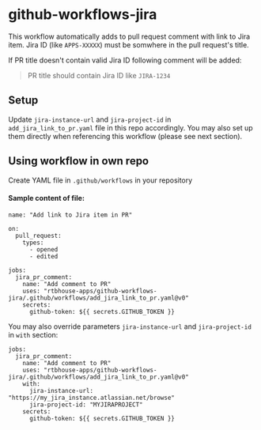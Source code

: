 # github-workflows-jira
This workflow automatically adds to pull request comment with link to Jira item. Jira ID (like `APPS-XXXXX`)
must be somwhere in the pull request's title.

If PR title doesn't contain valid Jira ID following comment will be added:
> PR title should contain Jira ID like `JIRA-1234`


## Setup
Update `jira-instance-url` and `jira-project-id` in `add_jira_link_to_pr.yaml` file in this repo accordingly.
You may also set up them directly when referencing this workflow (please see next section).   

## Using workflow in own repo
Create YAML file in `.github/workflows` in your repository

#### Sample content of file:
```
name: "Add link to Jira item in PR"

on:
  pull_request:
    types:
      - opened
      - edited

jobs:
  jira_pr_comment:
    name: "Add comment to PR"
    uses: "rtbhouse-apps/github-workflows-jira/.github/workflows/add_jira_link_to_pr.yaml@v0"
    secrets:
      github-token: ${{ secrets.GITHUB_TOKEN }}
```

You may also override parameters `jira-instance-url` and `jira-project-id` in `with` section:
```
jobs:
  jira_pr_comment:
    name: "Add comment to PR"
    uses: "rtbhouse-apps/github-workflows-jira/.github/workflows/add_jira_link_to_pr.yaml@v0"
    with:
      jira-instance-url: "https://my_jira_instance.atlassian.net/browse"
      jira-project-id: "MYJIRAPROJECT"
    secrets:
      github-token: ${{ secrets.GITHUB_TOKEN }}
```
